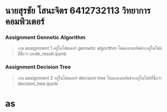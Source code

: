 # นายสุรชัย โสนะจิตร 6412732113 วิทยาการคอมพิวเตอร์
### Assignment Gennetic  Algorithm
> งาน assignment 1 อยู่ในโฟลเดอร์ gennetic algorithm โค้ดและผลลัพธ์จะอยู่ในไฟล์ที่ชื่อว่า code_result.ipynb

### Assignment Decision Tree
> งาน assignment 2 อยู่ในโฟลเดอร์ decision tree โค้ดและผลลัพธ์จะอยู่ในไฟล์ที่ชื่อว่า decision_tree.ipynb 

# as
